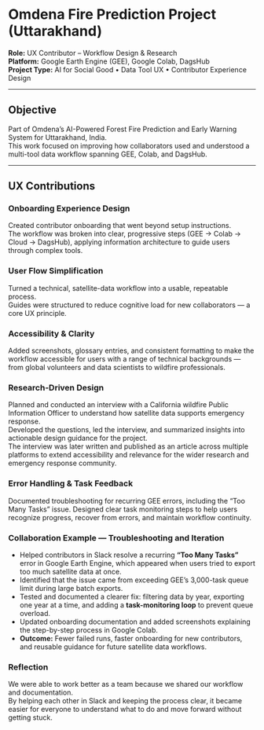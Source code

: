 # Omdena Fire Prediction Project (Uttarakhand)

**Role:** UX Contributor – Workflow Design & Research  
**Platform:** Google Earth Engine (GEE), Google Colab, DagsHub  
**Project Type:** AI for Social Good • Data Tool UX • Contributor Experience Design  

---

## Objective
Part of Omdena’s AI-Powered Forest Fire Prediction and Early Warning System for Uttarakhand, India.  
This work focused on improving how collaborators used and understood a multi-tool data workflow spanning GEE, Colab, and DagsHub.

---

## UX Contributions

### Onboarding Experience Design
Created contributor onboarding that went beyond setup instructions.  
The workflow was broken into clear, progressive steps (GEE → Colab → Cloud → DagsHub), applying information architecture to guide users through complex tools.

### User Flow Simplification
Turned a technical, satellite-data workflow into a usable, repeatable process.  
Guides were structured to reduce cognitive load for new collaborators — a core UX principle.

### Accessibility & Clarity
Added screenshots, glossary entries, and consistent formatting to make the workflow accessible for users with a range of technical backgrounds — from global volunteers and data scientists to wildfire professionals.

### Research-Driven Design
Planned and conducted an interview with a California wildfire Public Information Officer to understand how satellite data supports emergency response.  
Developed the questions, led the interview, and summarized insights into actionable design guidance for the project.  
The interview was later written and published as an article across multiple platforms to extend accessibility and relevance for the wider research and emergency response community.

### Error Handling & Task Feedback
Documented troubleshooting for recurring GEE errors, including the “Too Many Tasks” issue. 
Designed clear task monitoring steps to help users recognize progress, recover from errors, and maintain workflow continuity.

### Collaboration Example — Troubleshooting and Iteration
- Helped contributors in Slack resolve a recurring **“Too Many Tasks”** error in Google Earth Engine, which appeared when users tried to export too much satellite data at once.  
- Identified that the issue came from exceeding GEE’s 3,000-task queue limit during large batch exports.  
- Tested and documented a clearer fix: filtering data by year, exporting one year at a time, and adding a **task-monitoring loop** to prevent queue overload.  
- Updated onboarding documentation and added screenshots explaining the step-by-step process in Google Colab.  
- **Outcome:** Fewer failed runs, faster onboarding for new contributors, and reusable guidance for future satellite data workflows.  

### Reflection
We were able to work better as a team because we shared our workflow and documentation.  
By helping each other in Slack and keeping the process clear, it became easier for everyone to understand what to do and move forward without getting stuck.

